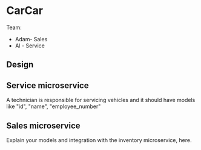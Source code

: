 # CarCar

Team:

* Adam- Sales
* Al - Service

## Design

## Service microservice

A technician is responsible for servicing vehicles and it should have models like "id", "name", "employee_number"
## Sales microservice

Explain your models and integration with the inventory
microservice, here.
